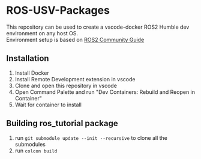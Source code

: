 # ROS-USV-Packages
This repository can be used to create a vscode-docker ROS2 Humble dev environment on any host OS.  
Environment setup is based on [ROS2 Community Guide](https://docs.ros.org/en/humble/How-To-Guides/Setup-ROS-2-with-VSCode-and-Docker-Container.html?highlight=vscode)  

## Installation
1. Install Docker
2. Install Remote Development extension in vscode
2. Clone and open this repository in vscode
3. Open Command Palette and run "Dev Containers: Rebuild and Reopen in Container"
4. Wait for container to install

## Building ros_tutorial package
1. run `git submodule update --init --recursive` to clone all the submodules
2. run `colcon build`
